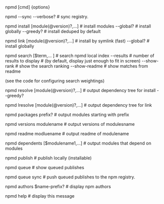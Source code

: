 npmd [cmd] {options}

npmd --sync --verbose?                  # sync registry.

npmd install [module(@version)?,...]    # install modules
  --global?                             #   install globally
  --greedy?                             #   install deduped by default

npmd link [module(@version)?,...]       # install by symlink (fast)
  --global?                             #   install globally

npmd search [$term,... ]                # search npmd local index
  --results                             # number of results to display
                                        # (by default, display just enough to fit in screen)
  --show-rank                           # show the search ranking
  --show-readme                         # show matches from readme

(see the code for configuring search weightings)

npmd resolve [module(@version)?,...]    # output dependency tree for install
  --greedy?

npmd lresolve [module(@version)?,...]   # output dependency tree for link

npmd packages prefix?                   # output modules starting with prefix

npmd versions modulename                # output versions of modulesname

npmd readme modluename                  # output readme of modulename

npmd dependents   [$modulename1,...]    # output modules that depend on modules

npmd publish                            # publish locally (installable)

npmd queue                              # show queued publishes

npmd queue sync                         # push queued publishes to the npm registry.

npmd authors $name-prefix?              # display npm authors

npmd help                               # display this message
